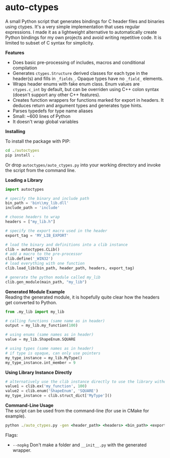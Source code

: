 # auto-ctypes

A small Python script that generates bindings for C header files and binaries using ctypes. It's a very simple implementation that uses regular expressions. I made it as a lightweight alternative to automatically create Python bindings for my own projects and avoid writing repetitive code. It is limited to subset of C syntax for simplicity.

**Features**    
- Does basic pre-processing of includes, macros and conditional compilation    
- Generates `ctypes.Structure` derived classes for each type in the header(s) and fills in `_fields_`. Opaque types have no `_field_` elements.    
- Wraps header enums with fake enum class. Enum values are `ctypes.c_int` by default, but can be overriden using C++ colon syntax (doesn't support any other C++ features).    
- Creates function wrappers for functions marked for export in headers. It deduces return and argument types and generates type hints.    
- Parses typedefs for type name aliases    
- Small: ~600 lines of Python    
- It doesn't wrap global variables    

**Installing**

To install the package with PIP:

```cmd
cd ./autoctypes
pip install .
```

Or drop `autoctypes/auto_ctypes.py` into your working directory and invoke the script from the command line.   

**Loading a Library**
```python
import autoctypes

# specify the binary and include path
bin_path = 'bin\\my_lib.dll'
include_path = 'include'

# choose headers to wrap
headers = ["my_lib.h"]

# specify the export macro used in the header
export_tag = 'MY_LIB_EXPORT'

# load the binary and definitions into a clib instance
clib = autoctypes.CLib()
# add a macro to the pre-processor
clib.define('_WIN32')
# load everything with one function
clib.load_lib(bin_path, header_path, headers, export_tag)

# generate the python module called my_lib
clib.gen_module(main_path, "my_lib")

```
**Generated Module Example**    
Reading the generated module, it is hopefully quite clear how the headers get converted to Python.
```python
from .my_lib import my_lib

# calling functions (same name as in header)
output = my_lib.my_function(100)

# using enums (same names as in header)
value = my_lib.ShapeEnum.SQUARE

# using types (same names as in header)
# if type is opaque, can only use pointers
my_type_instance = my_lib.MyType()
my_type_instance.int_member = 9
```

**Using Library Instance Directly**
```python
# alternatively use the clib instance directly to use the library without creating a python module
value1 = clib.ex('my_function', 100)
value2 = clib.enum('ShapeEnum', 'SQUARE')
my_type_instance = clib.struct_dict['MyType']()
```


**Command-Line Usage**   
The script can be used from the command-line (for use in CMake for example).   
```cmd
python ./auto_ctypes.py -gen <header_path> <headers> <bin_path> <export_macro> <output_path> <gen_module_name> [flags]
```

Flags:   
- `--nopkg` Don't make a folder and `__init__.py` with the generated wrapper.
